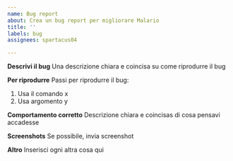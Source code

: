 ```yaml
---
name: Bug report
about: Crea un bug report per migliorare Malario
title: ''
labels: bug
assignees: spartacus04

---
```


**Descrivi il bug**
Una descrizione chiara e coincisa su come riprodurre il bug

**Per riprodurre**
Passi per riprodurre il bug:
1. Usa il comando x
2. Usa argomento y

**Comportamento corretto**
Descrizione chiara e coincisas di cosa pensavi accadesse

**Screenshots**
Se possibile, invia screenshot

**Altro**
Inserisci ogni altra cosa qui
